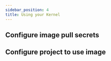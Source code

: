 ```yaml
---
sidebar_position: 4
title: Using your Kernel
---
```


## Configure image pull secrets

## Configure project to use image
